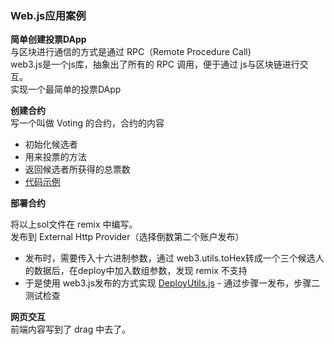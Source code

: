 ### Web.js应用案例
 
**简单创建投票DApp**    
与区块进行通信的方式是通过 RPC（Remote Procedure Call)  
web3.js是一个js库，抽象出了所有的 RPC 调用，便于通过 js与区块链进行交互。  
实现一个最简单的投票DApp

**创建合约**    
写一个叫做 Voting 的合约，合约的内容  
- 初始化候选者  
- 用来投票的方法  
- 返回候选者所获得的总票数  
- [代码示例](./Voting.sol)

**部署合约**    

将以上sol文件在 remix 中编写。  
发布到 External Http Provider（选择倒数第二个账户发布）   
- 发布时，需要传入十六进制参数，通过 web3.utils.toHex转成一个三个候选人的数据后，在deploy中加入数组参数，发现 remix 不支持  
- 于是使用 web3.js发布的方式实现 [DeployUtils.js](./DeployUtils.js) - 通过步骤一发布，步骤二测试检查

**网页交互**    
前端内容写到了 drag 中去了。